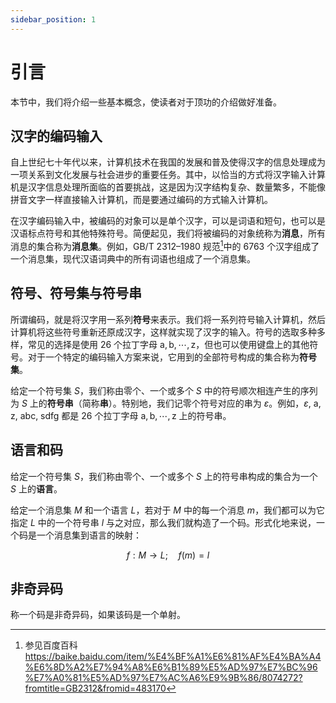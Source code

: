```yaml
---
sidebar_position: 1
---
```


# 引言

本节中，我们将介绍一些基本概念，使读者对于顶功的介绍做好准备。

## 汉字的编码输入

自上世纪七十年代以来，计算机技术在我国的发展和普及使得汉字的信息处理成为一项关系到文化发展与社会进步的重要任务。其中，以恰当的方式将汉字输入计算机是汉字信息处理所面临的首要挑战，这是因为汉字结构复杂、数量繁多，不能像拼音文字一样直接输入计算机，而是要通过编码的方式输入计算机。

在汉字编码输入中，被编码的对象可以是单个汉字，可以是词语和短句，也可以是汉语标点符号和其他特殊符号。简便起见，我们将被编码的对象统称为**消息**，所有消息的集合称为**消息集**。例如，GB/T 2312–1980 规范[^gb2312]中的 6763 个汉字组成了一个消息集，现代汉语词典中的所有词语也组成了一个消息集。

[^gb2312]: 参见百度百科 https://baike.baidu.com/item/%E4%BF%A1%E6%81%AF%E4%BA%A4%E6%8D%A2%E7%94%A8%E6%B1%89%E5%AD%97%E7%BC%96%E7%A0%81%E5%AD%97%E7%AC%A6%E9%9B%86/8074272?fromtitle=GB2312&fromid=483170

## 符号、符号集与符号串

所谓编码，就是将汉字用一系列**符号**来表示。我们将一系列符号输入计算机，然后计算机将这些符号重新还原成汉字，这样就实现了汉字的输入。符号的选取多种多样，常见的选择是使用 26 个拉丁字母 $\mathrm{a, b,\cdots, z}$，但也可以使用键盘上的其他符号。对于一个特定的编码输入方案来说，它用到的全部符号构成的集合称为**符号集**。

给定一个符号集 $S$，我们称由零个、一个或多个 $S$ 中的符号顺次相连产生的序列为 $S$ 上的**符号串**（简称**串**）。特别地，我们记零个符号对应的串为 $\varepsilon$。例如，$\varepsilon$, a, z, abc, sdfg 都是 26 个拉丁字母 $\mathrm{a, b,\cdots, z}$ 上的符号串。

## 语言和码

给定一个符号集 $S$，我们称由零个、一个或多个 $S$ 上的符号串构成的集合为一个 $S$ 上的**语言**。

给定一个消息集 $M$ 和一个语言 $L$，若对于 $M$ 中的每一个消息 $m$，我们都可以为它指定 $L$ 中的一个符号串 $l$ 与之对应，那么我们就构造了一个码。形式化地来说，一个码是一个消息集到语言的映射：

$$
f:M\to L;\quad f(m) = l
$$

## 非奇异码

称一个码是非奇异码，如果该码是一个单射。

